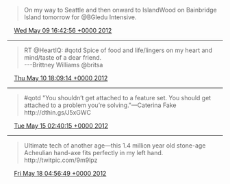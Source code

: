 > On my way to Seattle and then onward to IslandWood on Bainbridge Island tomorrow for @BGIedu Intensive\.

<img src="../../media/tweet.ico" width="12" /> [Wed May 09 16:42:56 +0000 2012](https://twitter.com/ChristopherA/status/200264601970024448)

----

> RT @HeartIQ: \#qotd Spice of food and life/lingers on my heart and mind/taste of a dear friend\.  
> \-\-\-Brittney Williams @britsa

<img src="../../media/tweet.ico" width="12" /> [Thu May 10 18:09:14 +0000 2012](https://twitter.com/ChristopherA/status/200648706196905986)

----

> \#qotd "You shouldn’t get attached to a feature set\. You should get attached to a problem you’re solving\."—Caterina Fake http://dthin\.gs/J5xGWC

<img src="../../media/tweet.ico" width="12" /> [Tue May 15 02:40:15 +0000 2012](https://twitter.com/ChristopherA/status/202226860996820992)

----

> Ultimate tech of another age—this 1\.4 million year old stone\-age Acheulian hand\-axe fits perfectly in my left hand\. http://twitpic\.com/9m9lpz

<img src="../../media/tweet.ico" width="12" /> [Fri May 18 04:56:49 +0000 2012](https://twitter.com/ChristopherA/status/203348392565407744)